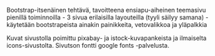 Bootstrap-itsenäinen tehtävä, tavoitteena ensiapu-aiheinen teemasivu pienillä toiminnoilla
    - 3 sivua erilaisilla layouteilla (tyyli säilyy samana)
    - käytetään bootstrapeista ainakin painikkeita, vetovalikkoa ja yläpalkkia

Kuvat sivustolla poimittu pixabay- ja istock-kuvapankeista ja ilmaiselta icons-sivustolta.
Sivutson fontti google fonts -palvelusta.
